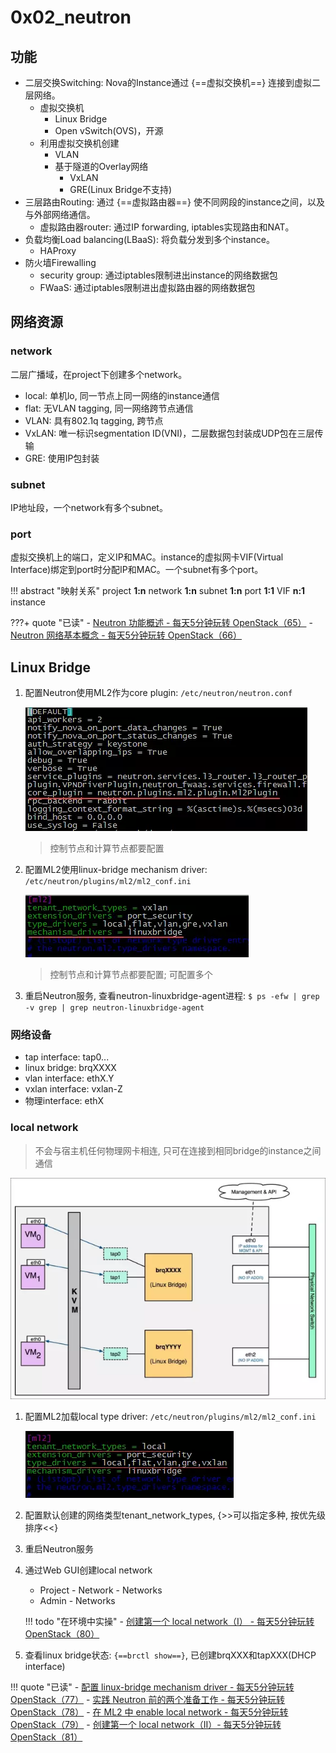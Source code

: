 # 0x02_neutron

## 功能

- 二层交换Switching: Nova的Instance通过 {==虚拟交换机==} 连接到虚拟二层网络。  
    - 虚拟交换机
        - Linux Bridge
        - Open vSwitch(OVS)，开源
    - 利用虚拟交换机创建
        - VLAN
        - 基于隧道的Overlay网络
            - VxLAN
            - GRE(Linux Bridge不支持)
- 三层路由Routing: 通过 {==虚拟路由器==} 使不同网段的instance之间，以及与外部网络通信。
    - 虚拟路由器router: 通过IP forwarding, iptables实现路由和NAT。
- 负载均衡Load balancing(LBaaS): 将负载分发到多个instance。
    - HAProxy
- 防火墙Firewalling
    - security group: 通过iptables限制进出instance的网络数据包
    - FWaaS: 通过iptables限制进出虚拟路由器的网络数据包

## 网络资源

### network

二层广播域，在project下创建多个network。

- local: 单机lo, 同一节点上同一网络的instance通信
- flat: 无VLAN tagging, 同一网络跨节点通信
- VLAN: 具有802.1q tagging, 跨节点
- VxLAN: 唯一标识segmentation ID(VNI)，二层数据包封装成UDP包在三层传输
- GRE: 使用IP包封装

### subnet

IP地址段，一个network有多个subnet。

### port

虚拟交换机上的端口，定义IP和MAC。instance的虚拟网卡VIF(Virtual Interface)绑定到port时分配IP和MAC。一个subnet有多个port。

!!! abstract "映射关系"
    project **1:n** network **1:n** subnet **1:n** port **1:1** VIF **n:1** instance


???+ quote "已读"
    - [Neutron 功能概述 - 每天5分钟玩转 OpenStack（65）](https://mp.weixin.qq.com/s?__biz=MzIwMTM5MjUwMg==&mid=2653587695&idx=1&sn=17a595f7225b1cf3bb5e6b6879d6d005&chksm=8d3080f6ba4709e0692ec0c9f26f4832c0ccf92b9f77b7f7c375a80940ec107aefb7fe9d9aee&scene=21#wechat_redirect)
    - [Neutron 网络基本概念 - 每天5分钟玩转 OpenStack（66）](https://mp.weixin.qq.com/s?__biz=MzIwMTM5MjUwMg==&mid=2653587708&idx=1&sn=f7dea80905f19bf460e1aa67c5d2453f&chksm=8d3080e5ba4709f3f934ec4dd099a14f1641b0b200b2f4e2dc27ad39cbc9c58447d46436dc0d&scene=21#wechat_redirect)


## Linux Bridge

1. 配置Neutron使用ML2作为core plugin: `/etc/neutron/neutron.conf`

    ![](assets/markdown-img-paste-20190830203234883.png)

    > 控制节点和计算节点都要配置

1. 配置ML2使用linux-bridge mechanism driver: `/etc/neutron/plugins/ml2/ml2_conf.ini`

    ![](assets/markdown-img-paste-20190830203431370.png)

    > 控制节点和计算节点都要配置; 可配置多个

1. 重启Neutron服务, 查看neutron-linuxbridge-agent进程: `$ ps -efw | grep -v grep | grep neutron-linuxbridge-agent`

### 网络设备

- tap interface: tap0...
- linux bridge: brqXXXX
- vlan interface: ethX.Y
- vxlan interface: vxlan-Z
- 物理interface: ethX

### local network

> 不会与宿主机任何物理网卡相连, 只可在连接到相同bridge的instance之间通信

![](assets/markdown-img-paste-20190830211012718.png)

1. 配置ML2加载local type driver: `/etc/neutron/plugins/ml2/ml2_conf.ini`

    ![](assets/markdown-img-paste-20190830211500364.png)

1. 配置默认创建的网络类型tenant_network_types, {>>可以指定多种, 按优先级排序<<}
1. 重启Neutron服务
1. 通过Web GUI创建local network
    - Project - Network - Networks
    - Admin - Networks

    !!! todo "在环境中实操"
        - [创建第一个 local network（I） - 每天5分钟玩转 OpenStack（80）](https://mp.weixin.qq.com/s?__biz=MzIwMTM5MjUwMg==&mid=2653587643&idx=1&sn=7ad568889d9f44c77d7c8e45a8fb33ff&chksm=8d3080a2ba4709b4d4f26cf38f65fda3a250f2b3eebc4bb1b7d50828107f9c80cc67055cce1a&scene=21#wechat_redirect)

1. 查看linux bridge状态: `{==brctl show==}`, 已创建brqXXX和tapXXX(DHCP interface)


!!! quote "已读"
    - [配置 linux-bridge mechanism driver - 每天5分钟玩转 OpenStack（77）](https://mp.weixin.qq.com/s?__biz=MzIwMTM5MjUwMg==&mid=2653587658&idx=1&sn=ba38096b11bd93a7fa596cd1a1696d82&chksm=8d3080d3ba4709c5f492c01d7e150ad9e738b1058a9d1c2671cd04fcb56a6244832485590ab8&scene=21#wechat_redirect)
    - [实践 Neutron 前的两个准备工作 - 每天5分钟玩转 OpenStack（78）](https://mp.weixin.qq.com/s?__biz=MzIwMTM5MjUwMg==&mid=2653587656&idx=1&sn=b84065f7d5dd1ae32eacf2aad4b93156&chksm=8d3080d1ba4709c7030032a386e1ffe7d0eedd377c2fa90a1b4584832c35932f5893339ec3c5&scene=21#wechat_redirect)
    - [在 ML2 中 enable local network - 每天5分钟玩转 OpenStack（79）](https://mp.weixin.qq.com/s?__biz=MzIwMTM5MjUwMg==&mid=2653587652&idx=1&sn=ba29d242fe90a328e3fb6011548e15bb&chksm=8d3080ddba4709cb44947f2b9cd85658e37cb21803f8e05bb844de6275e0513a457596c878e2&scene=21#wechat_redirect)
    - [创建第一个 local network（II）- 每天5分钟玩转 OpenStack（81）](https://mp.weixin.qq.com/s?__biz=MzIwMTM5MjUwMg==&mid=2653587642&idx=1&sn=26090fbdeea9a3814574f35229715050&chksm=8d3080a3ba4709b5ef186bd45dca532beae37d4a75d8cdaef0c6cd31fbaf34bb2f76fdb3b953&scene=21#wechat_redirect)
